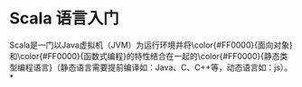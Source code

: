 # Scala 语言入门
Scala是一门以Java虚拟机（JVM）为运行环境并将\color{#FF0000}{面向对象}和\color{#FF0000}{函数式编程}的特性结合在一起的\color{#FF0000}{静态类型编程语言}（静态语言需要提前编译如：Java、C、C++等，动态语言如：js）。
*
